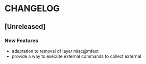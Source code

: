 # CHANGELOG


## [Unreleased]

### New Features
- adaptation to removal of layer misc@mfext
- provide a way to execute external commands to collect external






